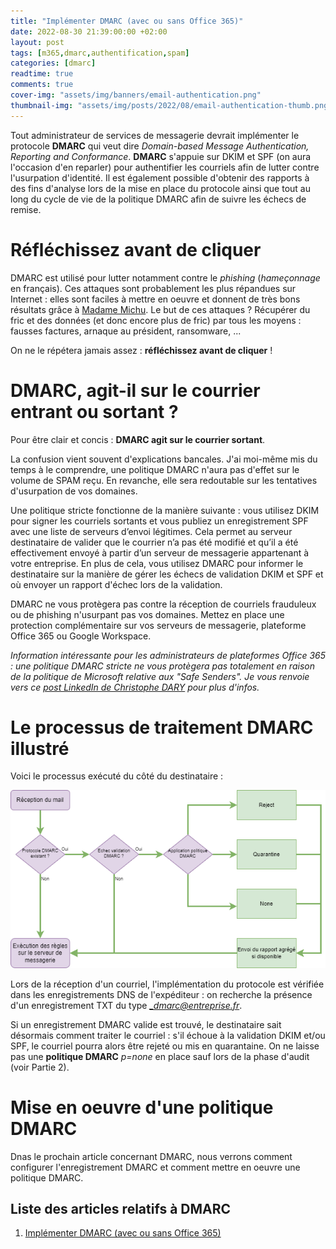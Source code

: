 ```yaml
---
title: "Implémenter DMARC (avec ou sans Office 365)"
date: 2022-08-30 21:39:00:00 +02:00
layout: post
tags: [m365,dmarc,authentification,spam]
categories: [dmarc]
readtime: true
comments: true
cover-img: "assets/img/banners/email-authentication.png"
thumbnail-img: "assets/img/posts/2022/08/email-authentication-thumb.png"
---
```


Tout administrateur de services de messagerie devrait implémenter le protocole **DMARC** qui veut dire *Domain-based Message Authentication, Reporting and Conformance*. **DMARC** s'appuie sur DKIM et SPF (on aura l'occasion d'en reparler) pour authentifier les courriels afin de lutter contre l'usurpation d'identité. Il est également possible d'obtenir des rapports à des fins d'analyse lors de la mise en place du protocole ainsi que tout au long du cycle de vie de la politique DMARC afin de suivre les échecs de remise.

# Réfléchissez avant de cliquer
DMARC est utilisé pour lutter notamment contre le *phishing* (*hameçonnage* en français). Ces attaques sont probablement les plus répandues sur Internet : elles sont faciles à mettre en oeuvre et donnent de très bons résultats grâce à [Madame Michu](https://fr.wiktionary.org/wiki/Madame_Michu). Le but de ces attaques ? Récupérer du fric et des données (et donc encore plus de fric) par tous les moyens : fausses factures, arnaque au président, ransomware, ... 

On ne le répétera jamais assez : **réfléchissez avant de cliquer** !

# DMARC, agit-il sur le courrier entrant ou sortant ?

Pour être clair et concis : **DMARC agit sur le courrier sortant**.

La confusion vient souvent d'explications bancales. J'ai moi-même mis du temps à le comprendre, une politique DMARC n'aura pas d'effet sur le volume de SPAM reçu. En revanche, elle sera redoutable sur les tentatives d'usurpation de vos domaines. 

Une politique stricte fonctionne de la manière suivante : vous utilisez DKIM pour signer les courriels sortants et vous publiez un enregistrement SPF avec une liste de serveurs d’envoi légitimes. Cela permet au serveur destinataire de valider que le courrier n’a pas été modifié et qu’il a été effectivement envoyé à partir d’un serveur de messagerie appartenant à votre entreprise. En plus de cela, vous utilisez DMARC pour informer le destinataire sur la manière de gérer les échecs de validation DKIM et SPF et où envoyer un rapport d'échec lors de la validation.

DMARC ne vous protègera pas contre la réception de courriels frauduleux ou de phishing n'usurpant pas vos domaines. Mettez en place une protection complémentaire sur vos serveurs de messagerie, plateforme Office 365 ou Google Workspace. 

*Information intéressante pour les administrateurs de plateformes Office 365 : une politique DMARC stricte ne vous protègera pas totalement en raison de la politique de Microsoft relative aux "Safe Senders". Je vous renvoie vers ce [post LinkedIn de Christophe DARY](https://www.linkedin.com/posts/christophe-dary-85330561_mitiga-phishing-microsoft-activity-6970377905944068097-tnKW?utm_source=share&utm_medium=member_desktop) pour plus d'infos.*

# Le processus de traitement DMARC illustré

Voici le processus exécuté du côté du destinataire :

![Processus de traitement DMARC](/assets/img/posts/2022/08/processus-anayse-dmarc.png)

Lors de la réception d'un courriel, l'implémentation du protocole est vérifiée dans les enregistrements DNS de l'expéditeur : on recherche la présence d'un enregistrement TXT du type *_dmarc@entreprise.fr*.

Si un enregistrement DMARC valide est trouvé, le destinataire sait désormais comment traiter le courriel : s'il échoue à la validation DKIM et/ou SPF, le courriel pourra alors être rejeté ou mis en quarantaine. On ne laisse pas une **politique DMARC** *p=none* en place sauf lors de la phase d'audit (voir Partie 2).

# Mise en oeuvre d'une politique DMARC

Dnas le prochain article concernant DMARC, nous verrons comment configurer l'enregistrement DMARC et comment mettre en oeuvre une politique DMARC.

## Liste des articles relatifs à DMARC
1. [Implémenter DMARC (avec ou sans Office 365)](https://techlifejacket.github.io/dmarc/implementer-dmarc-avec-ou-sans-office-365)

